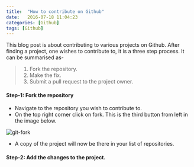 ```yaml
---
title:  "How to contribute on Github"
date:   2016-07-18 11:04:23
categories: [Github]
tags: [Github]
---
```


This blog post is about contributing to various projects on Github. After finding a project, one wishes to contribute to, it is a three step process. It can be summarised as-

> 1. Fork the repository.
> 2. Make the fix.
> 3. Submit a pull request to the project owner.

#### Step-1: Fork the repository 

* Navigate to the repository you wish to contribute to.
* On the top right corner click on fork. This is the third button from left in the image below.

![git-fork](../static/images/github-fork.png)

* A copy of the project will now be there in your list of repositories.

#### Step-2: Add the changes to the project. 



